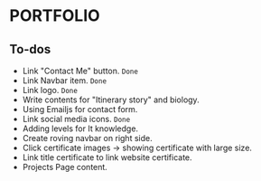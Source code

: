 # PORTFOLIO

## To-dos
- Link "Contact Me" button. `Done`
- Link Navbar item. `Done`
- Link logo. `Done`
- Write contents for "Itinerary story" and biology.
- Using Emailjs for contact form. 
- Link social media icons. `Done`
- Adding levels for It knowledge.
- Create roving navbar on right side.
- Click certificate images -> showing certificate with large size.
- Link title certificate to link website certificate.
- Projects Page content.